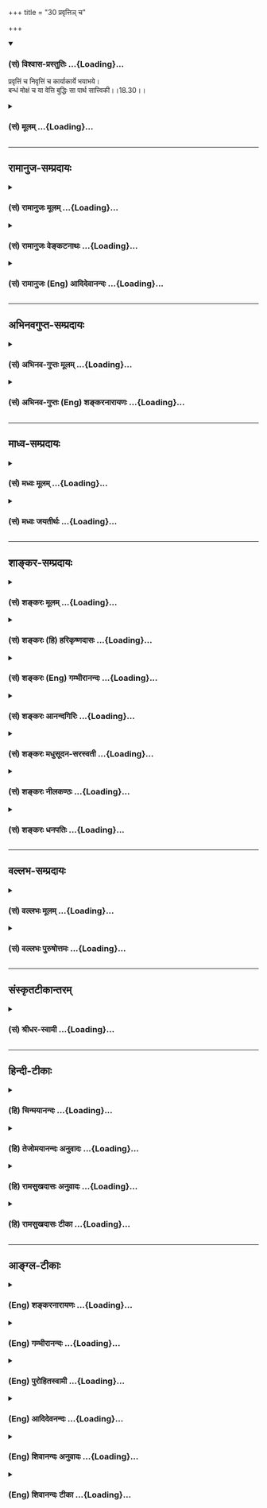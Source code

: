 +++
title = "30 प्रवृत्तिञ् च"

+++
<div class="js_include" newlevelforh1="3" title="(सं) विश्वास-प्रस्तुतिः" unfilled url="/purANam_vaiShNavam/mahAbhAratam/06-bhIShma-parva/03-bhagavad-gItA-parva/saMskRtam/vishvAsa-prastutiH/18_moxa-saMnyAsa-yogaH/30_pravRtti~n_cha.md">
<details open><summary><h3>(सं) विश्वास-प्रस्तुतिः ...{Loading}...</h3></summary>

प्रवृत्तिं च निवृत्तिं च कार्याकार्ये भयाभये।  
बन्धं मोक्षं च या वेत्ति बुद्धिः सा पार्थ सात्त्विकी।।18.30।।
</details>
</div>
<div class="js_include collapsed" newlevelforh1="3" title="(सं) मूलम्" unfilled url="/purANam_vaiShNavam/mahAbhAratam/06-bhIShma-parva/03-bhagavad-gItA-parva/saMskRtam/mUlam/18_moxa-saMnyAsa-yogaH/30_pravRtti~n_cha.md">
<details><summary><h3>(सं) मूलम् ...{Loading}...</h3></summary>

प्रवृत्तिं च निवृत्तिं च कार्याकार्ये भयाभये।  
बन्धं मोक्षं च या वेत्ति बुद्धिः सा पार्थ सात्त्विकी।।18.30।।
</details>
</div>


_________________
## रामानुज-सम्प्रदायः
<div class="js_include collapsed" newlevelforh1="3" title="(सं) रामानुजः मूलम्" unfilled url="/purANam_vaiShNavam/mahAbhAratam/06-bhIShma-parva/03-bhagavad-gItA-parva/saMskRtam/rAmAnujaH/mUlam/18_moxa-saMnyAsa-yogaH/30_pravRtti~n_cha.md">
<details><summary><h3>(सं) रामानुजः मूलम् ...{Loading}...</h3></summary>

।।18.30।।**प्रवृत्तिः** अभ्युदयसाधनभूतो धर्मः; **निवृत्तिः**
मोक्षसाधनभूतो धर्मः; तौ उभौ यथावस्थितौ **या बुद्धिः वेत्ति
कार्याकार्ये** सर्ववर्णानां प्रवृत्तिनिवृत्तिधर्मयोः; अन्यतरनिष्ठानां
देशकालावस्थाविशेषेषुइदं कार्यम् इदम् अकार्यम् इति च या वेत्ति **भयाभये**
शास्त्रात् निवृत्तिः भयस्थानं तद्नुवृत्तिः अभयस्थानं **बन्धं मोक्षं च**
संसारयाथात्म्यं तद्विगमयाथात्म्यं च **या वेत्ति; सा सात्त्विकी**
बुद्धिः।

</details>
</div>
<div class="js_include collapsed" newlevelforh1="3" title="(सं) रामानुजः वेङ्कटनाथः" unfilled url="/purANam_vaiShNavam/mahAbhAratam/06-bhIShma-parva/03-bhagavad-gItA-parva/saMskRtam/rAmAnujaH/venkaTanAthaH/18_moxa-saMnyAsa-yogaH/30_pravRtti~n_cha.md">
<details><summary><h3>(सं) रामानुजः वेङ्कटनाथः ...{Loading}...</h3></summary>

  
  
।।18.30।। कार्याकार्यशब्दाभ्यां पुनरुक्तिशङ्कापरिहारायप्रवृत्तिलक्षणं
धर्मं प्रजापतिरथाब्रवीत्। निवृत्तिलक्षणं धर्ममृषिर्नारायणोऽब्रवीत्
\[म.भा.12।217।23\] इत्याद्यनुसारेण प्रवृत्तिनिवृत्तिशब्दयोः
प्रधानकर्मविषयत्वमाह -- अभ्युदयसाधनभूत इत्यादिना।
राजसतामसबुद्ध्योःअयथावत्
इत्यादिविशेषणादिहार्थतस्तन्निवृत्तेर्विवक्षितत्वज्ञापनाय
यथावस्थितत्वोक्तिः। कार्याकार्यशब्दयोरिह
प्रकृतप्रधानकर्मेतिकर्तव्यताभूतदृष्टादृष्टव्यापारपरत्वमाह --
सर्ववर्णानामित्यादिना। तत्र सूक्ष्मधीवेद्यत्वायदेशकालावस्थाविशेषेष्विति
विशेषितम्। स्मर्यते हि -- शरीरं बलमायुश्च वयः कालं च कर्म च। समीक्ष्य
धर्मविद्बुद्ध्या प्रायश्चित्तानि निर्दिशेत् इतिदेशं कालं तथाऽऽत्मानं
इत्यादि च। अत्र शक्याशक्ययोरपि कार्याकार्यशब्दाभ्यामेव ग्रहणम्। भयाभययोः
स्वरूपज्ञानस्य सर्वसाधारणत्वादिह तन्निमित्तज्ञानं विवक्षितम् तच्च
प्राकरणिकविशेषविषयमाह -- शास्त्रान्निवृत्तिर्भयस्थानमिति।
बिभेत्यस्मादिति भयम् सर्वप्रशासितुरीश्वरादेव हि तत्त्वविदां भयमभयं च नहि
तत्प्रेरणमन्तरेण केनचिद्बाधितुमबाधितुं वा शक्यम्।
ततस्तदाज्ञानुवृत्त्यतिवृत्ती एव भयाभयनिमित्तमिति भावः।
बन्धमोक्षसद्भावज्ञानस्यापि साधारण्याद्बन्धस्य मिथ्यात्वादिवादो मोक्षस्य
पाषाणवद्भावादिमतं च याथात्म्यशब्देन व्युदस्तम्। वेत्तीति कर्तृत्वोपचारः
स्वाच्छन्द्येन विषयीकरोतीत्यर्थः। ,

</details>
</div>
<div class="js_include collapsed" newlevelforh1="3" title="(सं) रामानुजः (Eng) आदिदेवानन्दः" unfilled url="/purANam_vaiShNavam/mahAbhAratam/06-bhIShma-parva/03-bhagavad-gItA-parva/saMskRtam/rAmAnujaH/english/AdidevAnandaH/18_moxa-saMnyAsa-yogaH/30_pravRtti~n_cha.md">
<details><summary><h3>(सं) रामानुजः (Eng) आदिदेवानन्दः ...{Loading}...</h3></summary>

18.30 'Activity' is that Dharma which is the means for wordly
prosperity. 'Renunciation' is that Dharma which is the means for
release. The Buddhi which knows both these as they are, is
Sattviki-buddhi. Further, such a Buddhi is capable of distinguishing
between what ought to be done and what ought not to be done by persons
of different stations in life, having as their duty activity or
renunciation at particular places or times. Such a Buddhi helps them to
know 'This ought to be done and this ought not to be done.' Such a
Buddhi discerns transgression of the Sastras as the cause of fear and
observance of the Sastras as the cause of fearlessness. It enables one
to distinguish between bondage and release, the true nature of Samsara
and deliverance from it. The Buddhi that functions in these ways is
Sattvika.

</details>
</div>


_________________
## अभिनवगुप्त-सम्प्रदायः
<div class="js_include collapsed" newlevelforh1="3" title="(सं) अभिनव-गुप्तः मूलम्" unfilled url="/purANam_vaiShNavam/mahAbhAratam/06-bhIShma-parva/03-bhagavad-gItA-parva/saMskRtam/abhinava-guptaH/mUlam/18_moxa-saMnyAsa-yogaH/30_pravRtti~n_cha.md">
<details><summary><h3>(सं) अभिनव-गुप्तः मूलम् ...{Loading}...</h3></summary>

।।18.30 -- 18.32।। प्रवृत्तिमित्त्यादि तामसी मतेत्यन्तम्। अयथावत् --
असम्यक्।

</details>
</div>
<div class="js_include collapsed" newlevelforh1="3" title="(सं) अभिनव-गुप्तः (Eng) शङ्करनारायणः" unfilled url="/purANam_vaiShNavam/mahAbhAratam/06-bhIShma-parva/03-bhagavad-gItA-parva/saMskRtam/abhinava-guptaH/english/shankaranArAyaNaH/18_moxa-saMnyAsa-yogaH/30_pravRtti~n_cha.md">
<details><summary><h3>(सं) अभिनव-गुप्तः (Eng) शङ्करनारायणः ...{Loading}...</h3></summary>

18.30 See Comment under 18.32

</details>
</div>


_________________
## माध्व-सम्प्रदायः
<div class="js_include collapsed" newlevelforh1="3" title="(सं) मध्वः मूलम्" unfilled url="/purANam_vaiShNavam/mahAbhAratam/06-bhIShma-parva/03-bhagavad-gItA-parva/saMskRtam/madhvaH/mUlam/18_moxa-saMnyAsa-yogaH/30_pravRtti~n_cha.md">
<details><summary><h3>(सं) मध्वः मूलम् ...{Loading}...</h3></summary>

।।18.30।। Sri Madhvacharya did not comment on this sloka.

</details>
</div>
<div class="js_include collapsed" newlevelforh1="3" title="(सं) मध्वः जयतीर्थः" unfilled url="/purANam_vaiShNavam/mahAbhAratam/06-bhIShma-parva/03-bhagavad-gItA-parva/saMskRtam/madhvaH/jayatIrthaH/18_moxa-saMnyAsa-yogaH/30_pravRtti~n_cha.md">
<details><summary><h3>(सं) मध्वः जयतीर्थः ...{Loading}...</h3></summary>

।।18.30।। Sri Jayatirtha did not comment on this sloka.

</details>
</div>


_________________
## शाङ्कर-सम्प्रदायः
<div class="js_include collapsed" newlevelforh1="3" title="(सं) शङ्करः मूलम्" unfilled url="/purANam_vaiShNavam/mahAbhAratam/06-bhIShma-parva/03-bhagavad-gItA-parva/saMskRtam/shankaraH/mUlam/18_moxa-saMnyAsa-yogaH/30_pravRtti~n_cha.md">
<details><summary><h3>(सं) शङ्करः मूलम् ...{Loading}...</h3></summary>

।।18.30।। --,**प्रवृत्तिं च** प्रवृत्तिः प्रवर्तनं बन्धहेतुः कर्ममार्गः
शास्त्रविहितविषयः; **निवृत्तिं च** निर्वृत्तिः मोक्षहेतुः संन्यासमार्गः
-- बन्धमोक्षसमानवाक्यत्वात् प्रवृत्तिनिवृत्ती कर्मसंन्यासमार्गौ इति
अवगम्यते -- **कार्याकार्ये** विहितप्रतिषिद्धे लौकिके वैदिके वा
शास्त्रबुद्धेः कर्तव्याकर्तव्ये करणाकरणे इत्येतत् कस्य देशकालाद्यपेक्षया
दृष्टादृष्टार्थानां कर्मणाम्। **भयाभये** बिभेति अस्मादिति भयं
चोरव्याघ्रादि; न भयं अभयम्; भयं च अभयं च भयाभये; दृष्टादृष्टविषययोः
भयाभययोः कारणे इत्यर्थः। **बन्धं** सहेतुकं **मोक्षं च** सहेतुकं **या
वेत्ति** विजानाति **बुद्धिः; सा पार्थ सात्त्विकी।** तत्र ज्ञानं बुद्धेः
वृत्तिः बुद्धिस्तु वृत्तिमती। धृतिरपि वृत्तिविशेषः एव बुद्धेः।।

</details>
</div>
<div class="js_include collapsed" newlevelforh1="3" title="(सं) शङ्करः (हि) हरिकृष्णदासः" unfilled url="/purANam_vaiShNavam/mahAbhAratam/06-bhIShma-parva/03-bhagavad-gItA-parva/saMskRtam/shankaraH/hindI/harikRShNadAsaH/18_moxa-saMnyAsa-yogaH/30_pravRtti~n_cha.md">
<details><summary><h3>(सं) शङ्करः (हि) हरिकृष्णदासः ...{Loading}...</h3></summary>

।।18.30।। जो बुद्धि; प्रवृत्तिको -- बन्धनके हेतुरूप कर्ममार्गको और
निवृत्तिको -- मोक्षके हेतुरूप संन्यासमार्गको जानती है। बन्ध और मोक्षके
साथ प्रवृत्ति और निवृत्तिकी समानवाक्यता है; इससे यह निश्चय होता है कि
प्रवृत्ति और निवृत्तिका अर्थ कर्म मार्ग और संन्यासमार्ग ही है। तथा
कर्तव्य और अकर्तव्यको -- विधि और प्रतिषेधको; यानी करनेयोग्य और न
करनेयोग्यको ( भी जानती है )। यह कहना किसके सम्बन्धमें है देशकाल आदिकी
अपेक्षासे जिनके दृष्ट और अदृष्ट फल होते हैं; उन कर्मोंके सम्बन्धमें। तथा
जो बुद्धि भय और अभयको(जानती है )। जिससे मनुष्य भयभीत होता है; उसका नाम
भय है और उससे विपरीतका नाम अभय है उन दोनोंको; यानी दृष्टादृष्टविषयक जो
भय और अभय हैं उन दोनोंके कारणोंको जानता है; एवं हेतुसहित बन्धन और
मोक्षको भी जानती है; हे पार्थ वह बुद्धि सात्त्विकी है। पहले जो ज्ञान कहा
गया है; वह बुद्धिकी एक वृत्तिविशेष है और बुद्धि वृत्तिवाला है। धृति भी
बुद्धिकी वृत्तिविशेष ही है।

</details>
</div>
<div class="js_include collapsed" newlevelforh1="3" title="(सं) शङ्करः (Eng) गम्भीरानन्दः" unfilled url="/purANam_vaiShNavam/mahAbhAratam/06-bhIShma-parva/03-bhagavad-gItA-parva/saMskRtam/shankaraH/english/gambhIrAnandaH/18_moxa-saMnyAsa-yogaH/30_pravRtti~n_cha.md">
<details><summary><h3>(सं) शङ्करः (Eng) गम्भीरानन्दः ...{Loading}...</h3></summary>

18.30 O Partha, sa, that; buddhih, intellect; is sattviki, born of
sattva; ya, which; vetti, understands; pravrttim, action, the path of
rites and duties, which is the cause of bondage; and nivrttim,
withdrawal, the path of renunciation, which is the cause of
Liberation-since action and withdrawal are mentioned in the same
sentence along with bondage and freedom, therefore they mean 'the path
of rites and duties and of renunciation'-; karya-akarye, duty and what
is not duty, i.e. what is enjoined or prohibited, \[Ast. adds laukike
vaidike va (ordinary or Vedic injunctions and prohibitions) after
vihita-pratisiddhe; and it adds sastrabuddheh before
kartavya-akartavye-what ougth to be done or ought not to be done by one
who relies on the scriptures.-Tr.\] what ought to be done or ought not
to be done, action and inaction. With regard to what; With regard to
action leading to seen or unseen, results, undertaken according to
place, time, etc. Bhaya-abhaye, the sources of fear and fearlessness,
i.e. the causes of fear and fearlessness, with regard to seen or unseen
objects; bandham, bondage, along with its cause; and moksam, freedom,
along with its cause. In this context, knowing is a function of the
intellect; but the intellect is the possesser of the function. Fortitude
also is only a particular function of the intellect.

</details>
</div>
<div class="js_include collapsed" newlevelforh1="3" title="(सं) शङ्करः आनन्दगिरिः" unfilled url="/purANam_vaiShNavam/mahAbhAratam/06-bhIShma-parva/03-bhagavad-gItA-parva/saMskRtam/shankaraH/AnandagiriH/18_moxa-saMnyAsa-yogaH/30_pravRtti~n_cha.md">
<details><summary><h3>(सं) शङ्करः आनन्दगिरिः ...{Loading}...</h3></summary>

।।18.30।। तत्रादौ सात्त्विकीं बुद्धिं निर्दिशति -- **प्रवृत्तिं चेति।**
प्रवृत्तिराचरणमात्रम्; अनाचरणमात्रं च निवृत्तिरिति किं नेष्यते तत्राह --
**बन्धेति।** यस्मिन्वाक्ये बन्धमोक्षावुच्येते तस्मिन्नेव
प्रवृत्तिनिवृत्त्योरुक्तत्वात् कर्ममार्गस्य
बन्धहेतुत्वान्मोक्षहेतुत्वाच्च संन्यासमार्गस्य तावेवात्र
ग्राह्यावित्यर्थः। ,करणाकरणयोर्निर्विषयत्वायोगाद्विषयापेक्षामवतार्य
योग्यं विषयं निर्दिशति -- **कस्येति।** अनिष्टसाधनं भयमिष्टसाधनमभयमिति
विभजते -- **भयेति।** बन्धादिमात्रज्ञानस्य बुद्ध्यन्तरेऽपि
संभवाद्विशेषणम्। ननु बुद्धिशब्दितस्य ज्ञानस्य प्रागेव
त्रैविध्यप्रतिपादनात्किमिति बुद्धेरिदानीं त्रैविध्यं प्रतिज्ञाय
व्युत्पाद्यते तत्राह -- **ज्ञानमिति।** तर्हि ज्ञानेन गतत्वान्न
पुनर्धृतिर्व्युत्पादनीयेत्याशङ्क्याह -- **धृतिरपीति।** विशेषशब्देन
ज्ञानाद्व्यावृत्तिरिष्टा।

</details>
</div>
<div class="js_include collapsed" newlevelforh1="3" title="(सं) शङ्करः मधुसूदन-सरस्वती" unfilled url="/purANam_vaiShNavam/mahAbhAratam/06-bhIShma-parva/03-bhagavad-gItA-parva/saMskRtam/shankaraH/madhusUdana-sarasvatI/18_moxa-saMnyAsa-yogaH/30_pravRtti~n_cha.md">
<details><summary><h3>(सं) शङ्करः मधुसूदन-सरस्वती ...{Loading}...</h3></summary>

।।18.30।। तत्र बुद्धेस्त्रैविध्यमाह त्रिभिः -- प्रवृत्तिं चेति।
प्रवृत्तिं कर्ममार्गं; निवृत्तिं संन्यासमार्गं; कार्यं प्रवृत्तिमार्गे
कर्मणां करणम्। अकार्यं निवृत्तिमार्गे कर्मणामकरणम्; भयं प्रवृत्तिमार्गे
गर्भवासादिदुःखं; अभयं निवृत्तिमार्गे तदभावं; बन्धं प्रवृत्तिमार्गे
मिथ्याज्ञानकृतं कर्तृत्वाद्यभिमानम्; मोक्षं निवृत्तिमार्गे
तत्त्वज्ञानकृतमज्ञानतत्कार्याभावं च यो वेत्ति। करणे कर्तृत्वोपचारात् यया
वेत्ति कर्ता बुद्धिः सा प्रमाणजनितनिश्चयवती हे पार्थ; सात्त्विकी।
बन्धमोक्षयोरन्ते कीर्तनात्तद्विषयमेव प्रवृत्त्यादि व्याख्यातम्।

</details>
</div>
<div class="js_include collapsed" newlevelforh1="3" title="(सं) शङ्करः नीलकण्ठः" unfilled url="/purANam_vaiShNavam/mahAbhAratam/06-bhIShma-parva/03-bhagavad-gItA-parva/saMskRtam/shankaraH/nIlakaNThaH/18_moxa-saMnyAsa-yogaH/30_pravRtti~n_cha.md">
<details><summary><h3>(सं) शङ्करः नीलकण्ठः ...{Loading}...</h3></summary>

।।18.30।। प्रवृत्तिनिवृत्ती शास्त्रविहितप्रतिषिद्धविषयेयजेत स्वर्गकामः;न
सुरां पिबेत् इत्यादिरूपे। कार्यं कृतिसाध्यं स्वर्गादि। अकार्यं
नित्यसिद्धं तेन नित्यानित्यवस्तुनी उक्ते। भयाभये कार्याकार्यनिमित्ते।
बन्धं मोक्षं च या वेत्ति यया वेत्तीति पूर्ववत्करणे कर्तृत्वोपचारः।
बुद्धिः सा पार्थ सात्त्विकी।

</details>
</div>
<div class="js_include collapsed" newlevelforh1="3" title="(सं) शङ्करः धनपतिः" unfilled url="/purANam_vaiShNavam/mahAbhAratam/06-bhIShma-parva/03-bhagavad-gItA-parva/saMskRtam/shankaraH/dhanapatiH/18_moxa-saMnyAsa-yogaH/30_pravRtti~n_cha.md">
<details><summary><h3>(सं) शङ्करः धनपतिः ...{Loading}...</h3></summary>

।।18.30।। तत्र बुद्धेस्त्रैविध्यं विभजन्नादौ सात्त्विकीं बुद्धिमुदाहरति
-- प्रवृत्तिं च निवृत्तिं चेति। यस्मिन्वाक्ये बन्धमोक्षावुच्येते
तस्मिन्नेव प्रवृत्तिनिवृत्त्योरुक्तत्वात्। कर्ममार्गस्य बन्धहेतुत्वात्
निवृत्तिमार्गस्य मोक्षहेतुत्वाच्च प्रवृत्तिनिवृत्ती
कर्मसंन्यासमार्गावित्यवगम्यते। तथाच प्रवृत्तिः प्रवर्तनं बन्धहेतुः
कर्ममार्गः; निवृत्तिः संन्यासहेतुर्मोक्षमार्गः; प्रवृत्तिं
शास्त्रविहितविषयां; निवृत्तिं तत्प्रतिषिद्धविषयामित्यपि बोध्यम्।
कार्याकार्ये कर्तव्याकर्तव्ये देशकालाद्यपेक्षया दृष्टादृष्टार्थानां
कर्मणां करणाकरणे। विमेत्यस्मादीति भयं भयकारणं तद्विपरीतमभयमभयकारणं भयं
चाभयं च भयाभये। भयं दुःखमभयं सुखमिति तु सात्त्विक्या
बुद्धेर्दुःखानुभवस्यायोग्यत्वं; भयं प्रवृत्तिमार्गे अभयं निवृत्तिमार्गे
इति विवक्षायामध्याहारदोषं चाभिप्रेत्याचार्यैर्न व्याख्यातम्। बन्धं
सहेतुकं मोक्षं च सहेतुकं या वेत्ति सा बुद्धिः सात्त्विकी। करणे
कर्तत्वोपचारात्प्रथमा। सात्त्विक्या बुद्य्धा युक्तायाः पृथायाः
पुत्रस्त्वमपि तथैव भवितुं योग्योऽसीति सूचनार्थं पार्थेति संबोधनम्।

</details>
</div>


_________________
## वल्लभ-सम्प्रदायः
<div class="js_include collapsed" newlevelforh1="3" title="(सं) वल्लभः मूलम्" unfilled url="/purANam_vaiShNavam/mahAbhAratam/06-bhIShma-parva/03-bhagavad-gItA-parva/saMskRtam/vallabhaH/mUlam/18_moxa-saMnyAsa-yogaH/30_pravRtti~n_cha.md">
<details><summary><h3>(सं) वल्लभः मूलम् ...{Loading}...</h3></summary>

।।18.30।। तथा हि प्रवृत्तिं चेति त्रिभिः। प्रवृत्तिरभ्युदयसाधनभूतो धर्मः;
निवृत्तिर्मोक्षसाधनभूतो धर्मः; ताबुभौ यथास्थितौ बुद्धिर्वेत्ति या सा
सात्विको। अत्रमनसस्तु परा बुद्धिः \[3।42\] इत्युक्त्या बुद्धेः
परत्वाभिप्रायेण रथो गच्छतीतिवद्वा वेत्तृत्वमुच्यते।

</details>
</div>
<div class="js_include collapsed" newlevelforh1="3" title="(सं) वल्लभः पुरुषोत्तमः" unfilled url="/purANam_vaiShNavam/mahAbhAratam/06-bhIShma-parva/03-bhagavad-gItA-parva/saMskRtam/vallabhaH/puruShottamaH/18_moxa-saMnyAsa-yogaH/30_pravRtti~n_cha.md">
<details><summary><h3>(सं) वल्लभः पुरुषोत्तमः ...{Loading}...</h3></summary>

  
  
।।18.30।। एवं सावधानं कृत्वा बुद्धित्रैविध्यमाह -- प्रवृत्तिमिति त्रयेण।
प्रवृत्तिं भगवदिङ्गितधर्मे; निवृत्तिं तदभावरूपे अधर्मे। कार्याकार्ये
सत्परिपन्थ्यभावे देशे भजनं कार्यम्; अतथाभूते वा भजनातिरिक्तं
सर्वमेवाकार्यम्। तथा भगवत्सम्बन्धरहितसम्बन्धे भयं
भगवद्विस्मरणात्मकमृत्युरूपं; तत्सम्बन्धिन्यभयं भयाभावं; बन्धं
भगवत्सेवाङ्गाभावकर्मणि; मोक्षं सेवादिकर्मणि; इति या बुद्धिर्वेत्ति
जानाति; हे पार्थ तथाज्ञानयोग्य सा बुद्धिः सात्त्विकी सत्त्वसम्बन्धिनी;
ज्ञातव्येति शेषः।  
  

</details>
</div>


_________________
## संस्कृतटीकान्तरम्
<div class="js_include collapsed" newlevelforh1="3" title="(सं) श्रीधर-स्वामी" unfilled url="/purANam_vaiShNavam/mahAbhAratam/06-bhIShma-parva/03-bhagavad-gItA-parva/saMskRtam/shrIdhara-svAmI/18_moxa-saMnyAsa-yogaH/30_pravRtti~n_cha.md">
<details><summary><h3>(सं) श्रीधर-स्वामी ...{Loading}...</h3></summary>

।।18.30।। तत्र बुद्धेस्त्रैविध्यमाह **-- प्रवृत्तिं चेति त्रिभिः।**
प्रवृत्तिं च धर्मे निवृत्तिं चाधमें। यस्मिन् देशे काले च यत्कार्यमकार्यं
च भयाभये कार्याकार्यनिमित्तावर्थानर्थौ कथं बन्धः कथं वा मोक्ष इति या
बुद्धिरन्तःकरणं वेत्ति सा सात्त्विकी। यया पुमान् वेत्तीति वक्तव्ये करणे
कर्तृत्वोपचारः काष्ठानि पचन्तीतिवत्।

</details>
</div>


_________________
## हिन्दी-टीकाः
<div class="js_include collapsed" newlevelforh1="3" title="(हि) चिन्मयानन्दः" unfilled url="/purANam_vaiShNavam/mahAbhAratam/06-bhIShma-parva/03-bhagavad-gItA-parva/hindI/chinmayAnandaH/18_moxa-saMnyAsa-yogaH/30_pravRtti~n_cha.md">
<details><summary><h3>(हि) चिन्मयानन्दः ...{Loading}...</h3></summary>

।।18.30।। वह बुद्धि सर्वोच्च मानी जाती है; जो अपने कार्यक्षेत्र की
वस्तुओं; व्यक्तियों एवं घटनाओं को यथार्थ रूप में तत्परता से समझ सकती है।
बुद्धि के अनेक कार्य हैं; जैसे निरीक्षण; विश्लेषण; वर्गीकरण; संकल्पना;
कामना; स्मरण करना इत्यादि तथापि इन सब में जिस क्षमता की आवश्यकता होती
है; वह है विवेक की क्षमता। विवेक के बिना यथार्थ निरीक्षण; निर्णय आदि
असंभव हैं। अत बुद्धि का मुख्य कार्य है; विवेक। प्रवृत्ति और निवृत्ति इन
दो शब्दों के परिभाषिक अर्थ क्रमश कर्ममार्ग और संन्यास मार्ग हैं। एक साधक
को इन दोनों के वास्तविक स्वरूप को समझकर स्वयं की अभिरुचि एवं क्षमता के
अनुसार किसी एक मार्ग का यथायोग्य अनुरक्षण करना चाहिये। अन्यथा कोई साधक
कर्म में ही आसक्त होकर रह जायेगा; तो अन्य साधक संन्यास के नाम पर केवल
पलायन ही करेगंे। कार्य और अकार्य सत्य और मिथ्या का विवेक करने वाली बुद्धि
का प्रयोजन; कार्य और अकार्य अर्थात् कर्तव्य और अकर्तव्य का विवेक करना भी
है। मनुष्य को यह जानना आवश्यक होता है कि कौन से कर्म कर्तव्य और उचित हैं
तथा कौन से कर्म निषिद्ध और अनुचित हैं। इस विवेक के न होने पर मनुष्य
कभीकभी क्रोधावेश या मिथ्या अभिमान के कारण अपनी नौकरी से त्यागपत्र दे
देता है; जिसका उसे कालान्तर में पश्चाताप होता है। अर्जुन ने भी मानसिक
उन्माद की स्थिति में इस विवेक को खो दिया था; जिसका मुख्य कारण उसका
मित्र; बन्धु; परिवार से अत्याधिक स्नेह ही था। भय और अभय मूढ़ लोग अत्याधिक
विषयासक्ति के कारण अवैध; अनैतिक और अधार्मिक कार्य करने से भयभीत नहीं
होते परन्तु शास्त्रों का अध्ययन और आत्मानुसंधान जैसे श्रेष्ठ कार्यों में
प्रवृत्त होने में उन्हें भय प्रतीत होता है। संन्यास और वैराग्य जैसे
शब्दों से भी उन्हें डर लगता है। अत वह बुद्धि सात्त्विक है; जो भय और अभय
के कारणों का सम्यक् प्रकार से विवेक कर सकती है। बन्ध और मोक्ष अपने
सच्चिदानन्दस्वरूप के अज्ञान से ही हम विषयों से सुख प्राप्ति की कामना
करके कर्म में प्रवृत्त होते हैं। कर्मफल के उपभोग से वासनाएं उत्पन्न होती
हैं; जो पुन हमें कर्म में प्रवृत्त करती रहती हैं। ये अज्ञानजनित वासनाएं
ही हमारे बन्धन को दृढ़ करती हैं। अत आत्मज्ञान के द्वारा अज्ञान के नाश से
ही हमें मोक्ष की प्राप्ति हो सकती है। जो बुद्धि बन्धन के कारण और मोक्ष
के साधन को तत्त्वत जानती है; वही सात्त्विक बुद्धि है। सारांशत; प्रवृत्ति
और निवृत्ति; कार्याकार्य; भयाभय और बन्धमोक्ष के स्वरूप को यथावत् पहचानने
वाली बुद्धि सात्त्विक है। सात्त्विक बुद्धि मरुस्थल में भी सुन्दर उपवन की
रचना कर सकती है और विफलता की प्रत्येक आशंका से सफलता का सम्पादन कर सकती
है। बुद्धि और धृति के बिना जीवन में प्राप्त होने वाले सुअवसर भी विपत्ति
के कारण बन जाते हैं अथवा धूलि में मिल जाते हैं। सात्त्विक बुद्धि घोरतम
त्रासदियों को श्रेष्ठतम सुख समृद्धियों में परिवर्तित कर सकती है। राजसी
बुद्धि क्या है सुनो

</details>
</div>
<div class="js_include collapsed" newlevelforh1="3" title="(हि) तेजोमयानन्दः अनुवादः" unfilled url="/purANam_vaiShNavam/mahAbhAratam/06-bhIShma-parva/03-bhagavad-gItA-parva/hindI/tejomayAnandaH/anuvAdaH/18_moxa-saMnyAsa-yogaH/30_pravRtti~n_cha.md">
<details><summary><h3>(हि) तेजोमयानन्दः अनुवादः ...{Loading}...</h3></summary>

।।18.30।। हे पार्थ ! जो बुद्धि प्रवृत्ति और निवृत्ति, कार्य और अकार्य,
भय और अभय तथा बन्ध और मोक्ष को तत्त्वत जानती है, वह बुद्धि सात्विकी है।।

</details>
</div>
<div class="js_include collapsed" newlevelforh1="3" title="(हि) रामसुखदासः अनुवादः" unfilled url="/purANam_vaiShNavam/mahAbhAratam/06-bhIShma-parva/03-bhagavad-gItA-parva/hindI/rAmasukhadAsaH/anuvAdaH/18_moxa-saMnyAsa-yogaH/30_pravRtti~n_cha.md">
<details><summary><h3>(हि) रामसुखदासः अनुवादः ...{Loading}...</h3></summary>

।।18.30।। हे पृथानन्दन ! जो बुद्धि प्रवृत्ति और निवृत्तिको, कर्तव्य और
अकर्तव्यको, भय और अभयको तथा बन्धन और मोक्षको जानती है, वह बुद्धि
सात्त्विकी है।

</details>
</div>
<div class="js_include collapsed" newlevelforh1="3" title="(हि) रामसुखदासः टीका" unfilled url="/purANam_vaiShNavam/mahAbhAratam/06-bhIShma-parva/03-bhagavad-gItA-parva/hindI/rAmasukhadAsaH/TIkA/18_moxa-saMnyAsa-yogaH/30_pravRtti~n_cha.md">
<details><summary><h3>(हि) रामसुखदासः टीका ...{Loading}...</h3></summary>

।।18.30।।***व्याख्या --***  **प्रवृत्तिं च निवृत्तिं च --**
साधकमात्रकी प्रवृत्ति और निवृत्ति -- ये दो अवस्थाएँ होती हैं। कभी वह
संसारका कामधंधा करता है; तो यह प्रवृत्तिअवस्था है और कभी संसारका कामधंधा
छोड़कर एकान्तमें भजनध्यान करता है; तो यह निवृत्तिअवस्था है। परन्तु इन
दोनोंमें सांसारिक कामनासहित प्रवृत्ति और वासनासहित निवृत्ति **(टिप्पणी
प₀ 912)** -- ये दोनों ही अवस्थाएँ प्रवृत्ति हैं अर्थात् संसारमें
लगानेवाली हैं; तथा सांसारिक कामनारहित प्रवृत्ति और वासनारहित निवृत्ति --
ये दोनों ही अवस्थाएँ निवृत्ति हैं अर्थात् परमात्माकी तरफ ले जानेवाली
हैं। इसलिये साधक इनको ठीकठीक जानकर,कामनावासनारहित प्रवृत्ति और
निवृत्तिको ही ग्रहण करें। वास्तवमें गहरी दृष्टिसे देखा जाय तो
कामनावासनारहित प्रवृत्ति और निवृत्ति भी यदि अपने सुख; आराम आदिके लिये की
जायँ तो वे दोनों ही प्रवृत्ति हैं क्योंकि वे दोनों ही बाँधनेवाली हैं
अर्थात् उनसे अपना व्यक्तित्व नहीं मिटता। परन्तु यदि कामनावासनारहित
प्रवृत्ति और निवृत्ति -- दोनों केवल दूसरोंके सुख; आराम और हितके लिये ही
की जायँ; तो वे दोनों ही निवृत्ति हैं क्योंकि उन दोनोंसे ही अपना
व्यक्तित्व नहीं रहता। वह अव्यक्तित्व कब नहीं रहता जब प्रवृत्ति और
निवृत्ति जिसके प्रकाशसे प्रकाशित होती हैं तथा जो प्रवृत्ति और निवृत्तिसे
रहित है; उस प्रकाशक अर्थात् तत्त्वकी प्राप्तिके उद्देश्यसे ही प्रवृत्ति
और निवृत्ति की जाय। प्रवृत्ति तो की जाय प्राणिमात्रकी सेवाके लिये और
निवृत्ति की जाय परम विश्राम अर्थात् स्वरूपस्थितिके लिये।**कार्याकार्ये
--** शास्त्र; वर्ण; आश्रमकी मर्यादाके अनुसार जो काम किया जाता है; वह
**कार्य** है और शास्त्र आदिकी मर्यादासे विरुद्ध जो काम किया जाता है वह
**अकार्य** है। जिसको हम कर सकते हैं; जिसको जरूर करना चाहिये और जिसको
करनेसे जीवका जरूर कल्याण होता है; वह **कार्य** अर्थात् कर्तव्य कहलाता है
और जिसको हमें नहीं करना चाहिये तथा जिससे जीवका बन्धन होता है; वह
**अकार्य** अर्थात् अकर्तव्य कहलाता है। जिसको हम नहीं कर सकते; वह
अकर्तव्य नहीं कहलाता; वह तो अपनी असामर्थ्य है।**भयाभये --** भय और अभयके
कारणको देखना चाहिये। जिस कर्मसे अभी और परिणाममें अपना और दुनियाका अनिष्ट
होनेकी सम्भावना है; वह कर्म **भय** अर्थात् भयदायक है और जिस कर्मसे अभी
और परिणाममें अपना और दुनियाका हित होनेकी सम्भावनना है; वह कर्म **अभय**
अर्थात् सबको अभय करनेवाला है। मनुष्य जब करनेलायक कार्यसे च्युत होकर
अकार्यमें प्रवृत्त होता है; तब उसके मनमें अपनी मनबड़ाईकी हानि और
निन्दाअपमान होनेकी आशङ्कासे भय पैदा होता है। परन्तु जो अपनी मर्यादासे
कभी विचलित नहीं होता; अपने मनसे किसीका भी अनिष्ट नहीं चाहता और केवल
परमात्मामें ही लगा रहता है; उसके मनमें सदा अभय बना रहता है। यह अभय ही
मनुष्यको सर्वथा अभयपद -- परमात्माको प्राप्त करा देता है।**बन्धं मोक्षं च
या वेत्ति --** जो बाहरसे तो यज्ञ; दान; तीर्थ; व्रत आदि उत्तमसेउत्तम
कार्य करता है परन्तु भीतरसे असत् जड; नाशवान् पदार्थोंको और स्वर्ग आदि
लोकोंको चाहता है; उसके लिये वे सभी कर्म **बन्ध** अर्थात् बन्धनकारक ही
हैं। केवल परमात्मासे ही सम्बन्ध रखना; परमात्माके सिवाय कभी किसी
अवस्थामें असत् संसारके साथ लेशमात्र भी सम्बन्ध न रखना **मोक्ष** अर्थात्
मोक्षदायक है। अपनेको जो वस्तुएँ नहीं मिली हैं; उनकी कामना होनेसे मनुष्य
उनके अभावका अनुभव करता है। वह अपनेको उन वस्तुओंके परतन्त्र मानता है और
वस्तुओंके मिलनेपर अपनेको स्वतन्त्र मानता है। वह समझता तो यह है कि मेरे
पास वस्तुएँ होनेसे मैं स्वतन्त्र हो गया हूँ; पर हो जाता है उन वस्तुओंके
परतन्त्र वस्तुओंके अभाव और वस्तुओंके भाव -- इन दोनोंकी परतन्त्रतामें
इतना ही फरक पड़ता है कि वस्तुओंके अभावमें परतन्त्रता दीखती है; खटकती है
और वस्तुओंके होनेपर वस्तुओंकी परतन्त्रता परतन्त्रताके रूपमें दीखती ही
नहीं क्योंकि उस समय मनुष्य अन्धा हो जाता है। परन्तु हैं ये दोनों ही
परतन्त्रता; और परतन्त्रता ही बन्धन है। अभावकी परतन्त्रता प्रकट विष है और
भावकी परतन्त्रता छिपा हुआ मीठा विष है; पर हैं दोनों ही विष। विष तो
मारनेवाला ही होता है।  
  
निष्कर्ष यह निकला कि सांसारिक वस्तुओंकी कामनासे ही बन्धन होता है और
परमात्माके सिवाय किसी वस्तु; व्यक्ति; घटना; परिस्थिति; देश; काल आदिकी
कामना न होनेसे मुक्ति होती है **(टिप्पणी प₀ 913)**। यदि मनमें कामना है
तो वस्तु पासमें हो तो बन्धन और पासमें न हो तो बन्धन यदि मनमें कामना नहीं
है तो वस्तु पासमें हो तो मुक्त और पासमें न हो तो मुक्ति**बुद्धिः सा
पार्थ सात्त्विकी --** इस प्रकार जो प्रवृत्तिनिवृत्ति; कार्यअकार्य; भयअभय
और बन्धमोक्षके वास्तविक तत्त्वको जानती है; वह बुद्धि सात्त्विकी है। इनके
वास्तविक तत्त्वको जानना क्या है प्रवृत्तिनिवृत्ति; कार्यअकार्य; भयअभय और
बन्धमोक्ष -- इनको गहरी रीतिसे समझकर; जिसके साथ वास्तवमें हमारा सम्बन्ध
नहीं है; उस संसारके साथ सम्बन्ध न मानना और जिसके साथ हमारा स्वतःसिद्ध
सम्बन्ध है; ऐसे (प्रवृत्तिनिवृत्ति आदिके आश्रय तथा प्रकाशक) परमात्माको
तत्त्वसे ठीकठीक जानना -- यही सात्त्विकी बुद्धिके द्वारा वास्तविक
तत्त्वको ठीकठीक जानना है।  
  
***सम्बन्ध --***  अब राजसी बुद्धिके लक्षण बताते हैं।

</details>
</div>


_________________
## आङ्ग्ल-टीकाः
<div class="js_include collapsed" newlevelforh1="3" title="(Eng) शङ्करनारायणः" unfilled url="/purANam_vaiShNavam/mahAbhAratam/06-bhIShma-parva/03-bhagavad-gItA-parva/english/shankaranArAyaNaH/18_moxa-saMnyAsa-yogaH/30_pravRtti~n_cha.md">
<details><summary><h3>(Eng) शङ्करनारायणः ...{Loading}...</h3></summary>

18.30. The intellect which knows the activity and the cessation from the
activity, the proper and improper actions, the fear and non-fear, and
the bondage and emancipation-that intellect is considered to be of the
Sattva (Strand).

</details>
</div>
<div class="js_include collapsed" newlevelforh1="3" title="(Eng) गम्भीरानन्दः" unfilled url="/purANam_vaiShNavam/mahAbhAratam/06-bhIShma-parva/03-bhagavad-gItA-parva/english/gambhIrAnandaH/18_moxa-saMnyAsa-yogaH/30_pravRtti~n_cha.md">
<details><summary><h3>(Eng) गम्भीरानन्दः ...{Loading}...</h3></summary>

18.30 O Partha, that intellect is born of sattva which understands
action and withdrawal, duty and what is not duty, the sources of fear
and fearlessness, and bondage and freedom.

</details>
</div>
<div class="js_include collapsed" newlevelforh1="3" title="(Eng) पुरोहितस्वामी" unfilled url="/purANam_vaiShNavam/mahAbhAratam/06-bhIShma-parva/03-bhagavad-gItA-parva/english/purohitasvAmI/18_moxa-saMnyAsa-yogaH/30_pravRtti~n_cha.md">
<details><summary><h3>(Eng) पुरोहितस्वामी ...{Loading}...</h3></summary>

18.30 That intellect which understands the creation and dissolution of
life, what actions should be done and what not, which discriminates
between fear and fearlessness, bondage and deliverance, that is Pure.

</details>
</div>
<div class="js_include collapsed" newlevelforh1="3" title="(Eng) आदिदेवनन्दः" unfilled url="/purANam_vaiShNavam/mahAbhAratam/06-bhIShma-parva/03-bhagavad-gItA-parva/english/AdidevanandaH/18_moxa-saMnyAsa-yogaH/30_pravRtti~n_cha.md">
<details><summary><h3>(Eng) आदिदेवनन्दः ...{Loading}...</h3></summary>

18.30 That Buddhi, O Arjuna, which knows activity and renunciation, what
ought to be done and what ought not to be done, fear and fearlessness,
bondage and release - that (Buddhi) is Sattvika.

</details>
</div>
<div class="js_include collapsed" newlevelforh1="3" title="(Eng) शिवानन्दः अनुवादः" unfilled url="/purANam_vaiShNavam/mahAbhAratam/06-bhIShma-parva/03-bhagavad-gItA-parva/english/shivAnandaH/anuvAdaH/18_moxa-saMnyAsa-yogaH/30_pravRtti~n_cha.md">
<details><summary><h3>(Eng) शिवानन्दः अनुवादः ...{Loading}...</h3></summary>

18.30 The intellect which knows the path of work and renunciation, what
ought to be done and what ought not to be done, fear and fearlessness,
bondage and liberation that intellect is Sattvic (pure), O Arjuna.

</details>
</div>
<div class="js_include collapsed" newlevelforh1="3" title="(Eng) शिवानन्दः टीका" unfilled url="/purANam_vaiShNavam/mahAbhAratam/06-bhIShma-parva/03-bhagavad-gItA-parva/english/shivAnandaH/TIkA/18_moxa-saMnyAsa-yogaH/30_pravRtti~n_cha.md">
<details><summary><h3>(Eng) शिवानन्दः टीका ...{Loading}...</h3></summary>

18.30 प्रवृत्तिम् action; the path of work; च and; निवृत्तिम् the path
of renunciation; च and; कार्याकार्ये what ought to be done and what
ought not to be done; भयाभये fear and fearlessness; बन्धम् bondage;
मोक्षम् liberation; च and; या which; वेत्ति knows; बुद्धिः intellect; सा
that; पार्थ O Arjuna; सात्त्विकी Sattvic.Commentary The threefold nature
of knowledge has been described already (verse 22 above). Now the
threefold nature of the intellect is described. Knowledge is different
from the intellect.Pravritti Action The cause of bondage the path of
action. Nivritti Inaction The cause of liberation the path of
renunciation the path of Sannyasa.Karyakarye The pure intellect knows
what ought to be done and what ought not to be done at,particular places
and times it knows the actions that produce visible or invisible
results; that are enjoined or prohibited by the scriptures. It guides a
man who relies on the scriptural ordinances for his daily conduct of
life.Bhayabhaye Fear and fearlessness The cause of fear and fearlessness
either visible or invisible.Bandham moksham Bondage and liberation
together with their causes.Knowledge is a Vritti (function or state) of
the intellect whereas intellect is what functions or undergoes the
change of state. Even firmness is only a particular Vritti (modification
or state) of the intellect. (Cf.XVIII.20)

</details>
</div>
